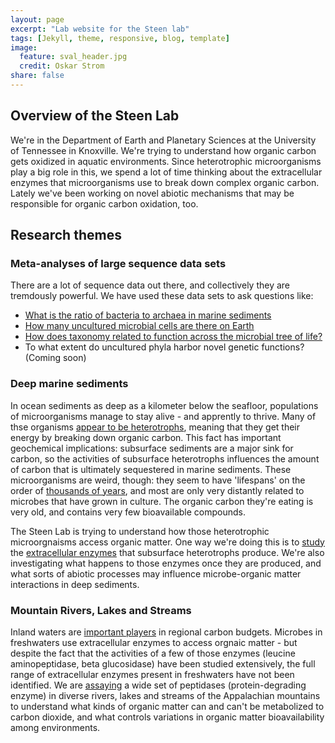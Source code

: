 ```yaml
---
layout: page
excerpt: "Lab website for the Steen lab"
tags: [Jekyll, theme, responsive, blog, template]
image:
  feature: sval_header.jpg
  credit: Oskar Strom
share: false
---
```


## Overview of the Steen Lab

We're in the Department of Earth and Planetary Sciences at the University of Tennessee in Knoxville. We're trying to understand how organic carbon gets oxidized in aquatic environments. Since heterotrophic microorganisms play a big role in this, we spend a lot of time thinking about the extracellular enzymes that microorganisms use to break down complex organic carbon. Lately we've been working on novel abiotic mechanisms that may be responsible for organic carbon oxidation, too.

## Research themes

### Meta-analyses of large sequence data sets

There are a lot of sequence data out there, and collectively they are tremdously powerful. We have used these data sets to ask questions like:

* [What is the ratio of bacteria to archaea in marine sediments](https://aem.asm.org/content/79/24/7790.short)
* [How many uncultured microbial cells are there on Earth](https://msystems.asm.org/content/3/5/e00055-18.abstract)
* [How does taxonomy related to function across the microbial tree of life?](https://www.biorxiv.org/content/10.1101/520973v1.abstract)
* To what extent do uncultured phyla harbor novel genetic functions? (Coming soon)

### Deep marine sediments

In ocean sediments as deep as a kilometer below the seafloor, populations of microorganisms manage to stay alive - and apprently to thrive. Many of thse organisms [appear to be heterotrophs](http://www.pnas.org/content/103/10/3846.short), meaning that they get their energy by breaking down organic carbon. This fact has important geochemical implications: subsurface sediments are a major sink for carbon, so the activities of subsurface heterotrophs influences the amount of carbon that is ultimately sequestered in marine sediments. These microorganisms are weird, though: they seem to have 'lifespans' on the order of [thousands of years](http://www.nature.com/nrmicro/journal/v11/n2/abs/nrmicro2939.html), and most are only very distantly related to microbes that have grown in culture. The organic carbon they're eating is very old, and contains very few bioavailable compounds.

The Steen Lab is trying to understand how those heterotrophic microorgnaisms access organic matter. One way we're doing this is to [study](http://trace.tennessee.edu/utk_gradthes/4072/) the [extracellular enzymes](http://link.springer.com/article/10.1007/s10533-013-9906-5) that subsurface heterotrophs produce. We're also investigating what happens to those enzymes once they are produced, and what sorts of abiotic processes may influence microbe-organic matter interactions in deep sediments. 

### Mountain Rivers, Lakes and Streams

Inland waters are [important players](http://link.springer.com.proxy.lib.utk.edu:90/article/10.1007/s10021-006-9013-8) in regional carbon budgets. Microbes in freshwaters use extracellular enzymes to access orgnaic matter - but despite the fact that the activities of a few of those enzymes (leucine aminopeptidase, beta glucosidase) have been studied extensively, the full range of extracellular enzymes present in freshwaters have not been identified. We are [assaying](https://www.overleaf.com/articles/field-trip-report-peec-may-2015-novel-peptidase-activities-in-diverse-freshwaters-of-the-pocono-mountains-pa/xfghpttrhmxq/viewer.pdf) a wide set of peptidases (protein-degrading enzyme) in diverse rivers, lakes and streams of the Appalachian mountains to understand what kinds of organic matter can and can't be metabolized to carbon dioxide, and what controls variations in organic matter bioavailability among environments.

